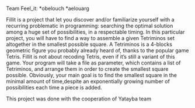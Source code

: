 Team Feel_it:    *obelouch
				 *aelouarg

Fillit is a project that let you discover and/or familiarize yourself with a recurring problematic in programming: searching the optimal solution among a huge set of possibilities, in a respectable timing. In this particular project, you will have to find a way to assemble a given Tetriminos set altogether in the smallest possible square.
A Tetriminos is a 4-blocks geometric figure you probably already heard of, thanks to the popular game Tetris.
Fillit is not about recoding Tetris, even if it’s still a variant of this game. Your program will take a file as parameter, which contains a list of Tetriminos, and arrange them in order to create the smallest square possible.
Obviously, your main goal is to find the smallest square in the minimal amount of time,despite an exponentially growing number of possibilities each time a piece is added.

This project was done with the cooperation of Yatayba team
